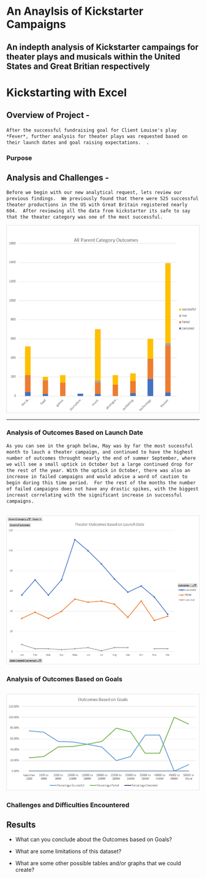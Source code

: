 # An Anaylsis of Kickstarter Campaigns
An indepth analysis of Kickstarter campaings for theater plays and musicals within the United States and Great Britian respectively
---
# Kickstarting with Excel

## Overview of Project -
    After the successful fundraising goal for Client Louise's play *Fever*, further analysis for theater plays was requested based on their launch dates and goal raising expectations.  .  

### Purpose

## Analysis and Challenges - 
    Before we begin with our new analytical request, lets review our previous findings.  We previously found that there were 525 successful theater productions in the US with Great Britain registered nearly 604.  After reviewing all the data from kickstarter its safe to say that the theater category was one of the most successful.

![All_Category_Outcomes](https://github.com/Sacdees/kickstarter-analysis/blob/main/Module_1_activites/All%20Outcomes/All_Category_Outcomes.png)

---
### Analysis of Outcomes Based on Launch Date
    As you can see in the graph below, May was by far the most sucessful month to lauch a theater campaign, and continued to have the highest number of outcomes throught nearly the end of summer September, where we will see a small uptick in October but a large continued drop for the rest of the year. With the uptick in October, there was also an increase in failed campaigns and would advise a word of caution to begin during this time period.  For the rest of the months the number of failed campaigns does not have any drastic spikes, with the biggest increast correlating with the significant increase in successful campaigns.  

![Theater_Outcomes_vs_Launch](https://github.com/Sacdees/kickstarter-analysis/blob/main/Module_1_Challenge/resources/Theater_Outcomes_vs_Launch.png)
---

### Analysis of Outcomes Based on Goals


![Outcomes_vs_Goals](https://github.com/Sacdees/kickstarter-analysis/blob/main/Module_1_Challenge/resources/Outcomes_vs_Goals.png)
---

### Challenges and Difficulties Encountered

## Results



- What can you conclude about the Outcomes based on Goals?

- What are some limitations of this dataset?

- What are some other possible tables and/or graphs that we could create?
